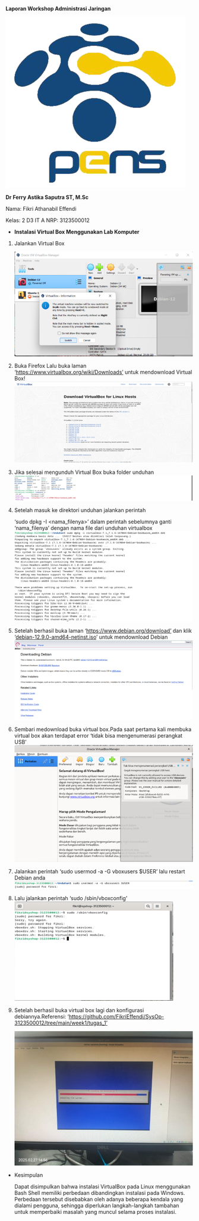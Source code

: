 ﻿<a name="_hlk175774388"></a>**Laporan Workshop Administrasi Jaringan**

![](https://github.com/FikriEffendi/AdminJaringan2025/blob/main/Week-2/Tugas-1/images/gambar_1.png?raw=true)

**Dr Ferry Astika Saputra ST, M.Sc**

Nama: Fikri Athanabil Effendi

Kelas: 2 D3 IT A NRP: 3123500012

- **Instalasi Virtual Box Menggunakan Lab Komputer**

1. Jalankan Virtual Box

   ![](https://github.com/FikriEffendi/AdminJaringan2025/blob/main/Week-2/Tugas-1/images/gambar_2.png?raw=true)

1. Buka Firefox Lalu buka laman ‘https://www.virtualbox.org/wiki/Downloads’ untuk mendownload Virtual Box!
   ![](https://github.com/FikriEffendi/AdminJaringan2025/blob/main/Week-2/Tugas-1/images/gambar_3.png?raw=true)

1. Jika selesai mengunduh Virtual Box buka folder unduhan
   ![](https://github.com/FikriEffendi/AdminJaringan2025/blob/main/Week-2/Tugas-1/images/gambar_4.png?raw=true)

1. Setelah masuk ke direktori unduhan jalankan perintah

   ‘sudo dpkg -I <nama_filenya>’ dalam perintah sebelumnya ganti ‘nama_filenya’ dengan nama file dari unduhan virtualbox
   ![](https://github.com/FikriEffendi/AdminJaringan2025/blob/main/Week-2/Tugas-1/images/gambar_5.png?raw=true)

1. Setelah berhasil buka laman ‘https://www.debian.org/download’ dan klik ‘[debian-12.9.0-amd64-netinst.iso](https://cdimage.debian.org/debian-cd/current/amd64/iso-cd/debian-12.9.0-amd64-netinst.iso)’ untuk mendownload Debian
   ![](https://github.com/FikriEffendi/AdminJaringan2025/blob/main/Week-2/Tugas-1/images/gambar_6.png?raw=true)

1. Sembari medownload buka virtual box.Pada saat pertama kali membuka virtual box akan terdapat error ‘tidak bisa mengenumerasi perangkat USB’
   ![](https://github.com/FikriEffendi/AdminJaringan2025/blob/main/Week-2/Tugas-1/images/gambar_7.png?raw=true)

1. Jalankan perintah ‘sudo usermod -a -G vboxusers $USER’ lalu restart Debian anda
   ![](https://github.com/FikriEffendi/AdminJaringan2025/blob/main/Week-2/Tugas-1/images/gambar_8.png?raw=true)

1. Lalu jalankan perintah ‘sudo /sbin/vboxconfig’
   ![](https://github.com/FikriEffendi/AdminJaringan2025/blob/main/Week-2/Tugas-1/images/gambar_9.png?raw=true)

1. Setelah berhasil buka virtual box lagi dan konfigurasi debiannya.Referensi: ‘https://github.com/FikriEffendi/SysOp-3123500012/tree/main/week1/tugas_1’

   ![](https://github.com/FikriEffendi/AdminJaringan2025/blob/main/Week-2/Tugas-1/images/gambar_10.jpeg?raw=true)

- Kesimpulan

  Dapat disimpulkan bahwa instalasi VirtualBox pada Linux menggunakan Bash Shell memiliki perbedaan dibandingkan instalasi pada Windows. Perbedaan tersebut disebabkan oleh adanya beberapa kendala yang dialami pengguna, sehingga diperlukan langkah-langkah tambahan untuk memperbaiki masalah yang muncul selama proses instalasi.
